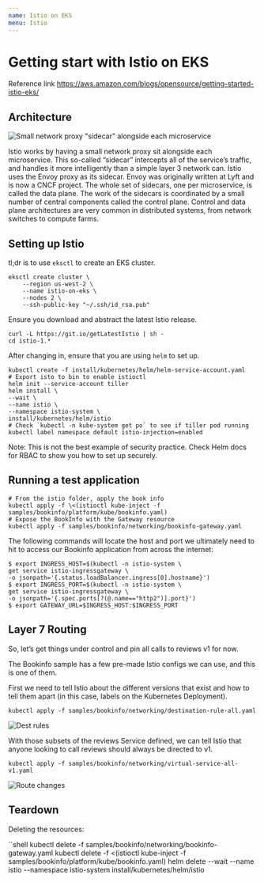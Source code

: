 ```yaml
---
name: Istio on EKS
menu: Istio
---
```


# Getting start with Istio on EKS

Reference link https://aws.amazon.com/blogs/opensource/getting-started-istio-eks/

## Architecture

![Small network proxy "sidecar" alongside each microservice](https://i-h1.pinimg.com/564x/15/d7/9a/15d79a5f70bb45900166d1e3a6a3ea09.jpg)

Istio works by having a small network proxy sit alongside each microservice. This so-called “sidecar” intercepts all of the service’s traffic, and handles it more intelligently than a simple layer 3 network can. Istio uses the Envoy proxy as its sidecar. Envoy was originally written at Lyft and is now a CNCF project. The whole set of sidecars, one per microservice, is called the data plane. The work of the sidecars is coordinated by a small number of central components called the control plane. Control and data plane architectures are very common in distributed systems, from network switches to compute farms.

## Setting up Istio

tl;dr is to use `eksctl` to create an EKS cluster.

```shell
eksctl create cluster \
    --region us-west-2 \
    --name istio-on-eks \
    --nodes 2 \
    --ssh-public-key "~/.ssh/id_rsa.pub"
```

Ensure you download and abstract the latest Istio release.

```shell
curl -L https://git.io/getLatestIstio | sh -
cd istio-1.*
```

After changing in, ensure that you are using `helm` to set up.

```shell
kubectl create -f install/kubernetes/helm/helm-service-account.yaml
# Export isto to bin to enable istioctl
helm init --service-account tiller
helm install \
--wait \
--name istio \
--namespace istio-system \
install/kubernetes/helm/istio
# Check `kubectl -n kube-system get po` to see if tiller pod running
kubectl label namespace default istio-injection=enabled
```

Note: This is not the best example of security practice. Check Helm docs for RBAC to show you how to set up securely.

## Running a test application

```shell
# From the istio folder, apply the book info
kubectl apply -f \<(istioctl kube-inject -f samples/bookinfo/platform/kube/bookinfo.yaml)
# Expose the BookInfo with the Gateway resource
kubectl apply -f samples/bookinfo/networking/bookinfo-gateway.yaml
```

The following commands will locate the host and port we ultimately need to hit to access our Bookinfo application from across the internet:

```shell
$ export INGRESS_HOST=$(kubectl -n istio-system \
get service istio-ingressgateway \
-o jsonpath='{.status.loadBalancer.ingress[0].hostname}')
$ export INGRESS_PORT=$(kubectl -n istio-system \
get service istio-ingressgateway \
-o jsonpath='{.spec.ports[?(@.name=="http2")].port}')
$ export GATEWAY_URL=$INGRESS_HOST:$INGRESS_PORT
```

## Layer 7 Routing

So, let’s get things under control and pin all calls to reviews v1 for now.

The Bookinfo sample has a few pre-made Istio configs we can use, and this is one of them.

First we need to tell Istio about the different versions that exist and how to tell them apart (in this case, labels on the Kubernetes Deployment).

```shell
kubectl apply -f samples/bookinfo/networking/destination-rule-all.yaml
```

![Dest rules](https://i-h1.pinimg.com/564x/e9/a7/81/e9a7819b6ed349f27d4ea0915c0665f5.jpg)

With those subsets of the reviews Service defined, we can tell Istio that anyone looking to call reviews should always be directed to v1.

```shell
kubectl apply -f samples/bookinfo/networking/virtual-service-all-v1.yaml
```

![Route changes](https://d2908q01vomqb2.cloudfront.net/ca3512f4dfa95a03169c5a670a4c91a19b3077b4/2018/08/22/istio-host-reviews.jpg)

## Teardown

Deleting the resources:

``shell
kubectl delete -f samples/bookinfo/networking/bookinfo-gateway.yaml
kubectl delete -f \<(istioctl kube-inject -f samples/bookinfo/platform/kube/bookinfo.yaml)
helm delete --wait --name istio --namespace istio-system install/kubernetes/helm/istio

```

```
